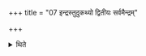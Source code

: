 +++
title = "07 इन्द्रस्तुदुकथ्यो द्वितीयः सर्वमैन्द्रम्"

+++

<details><summary>थिते</summary>

इन्द्रस्तुदुकथ्यो द्वितीयः । सर्वमैन्द्रम् ७
</details>
